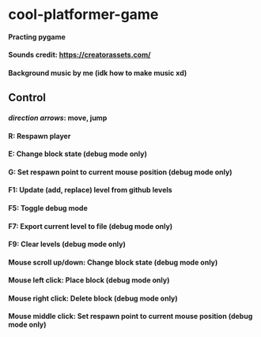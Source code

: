# cool-platformer-game
#### Practing pygame
#### Sounds credit: https://creatorassets.com/
#### Background music by me (idk how to make music xd)
## Control
#### _direction arrows_: move, jump
#### R: Respawn player
#### E: Change block state (debug mode only)
#### G: Set respawn point to current mouse position (debug mode only)
#### F1: Update (add, replace) level from github levels
#### F5: Toggle debug mode
#### F7: Export current level to file (debug mode only)
#### F9: Clear levels (debug mode only)
#### Mouse scroll up/down: Change block state (debug mode only)
#### Mouse left click: Place block (debug mode only)
#### Mouse right click: Delete block (debug mode only)
#### Mouse middle click: Set respawn point to current mouse position (debug mode only)
